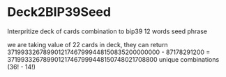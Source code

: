# Deck2BIP39Seed
Interpritize deck of cards combination to bip39 12 words seed phrase

we are taking value of 22 cards in deck, they can return 371993326789901217467999448150835200000000 - 87178291200 = 371993326789901217467999448150748021708800 unique combinations (36! - 14!)